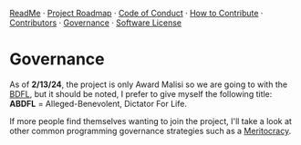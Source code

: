[ReadMe](./README.md) · [Project Roadmap](./PROJECT_ROADMAP.md) · [Code of Conduct](./CODE_OF_CONDUCT.md) · [How to Contribute](./HOW_TO_CONTRIBUTE.md) · [Contributors](./CONTRIBUTORS.md) · [Governance](./GOVERNANCE.md) · [Software License](./LICENSE)

# Governance
As of **2/13/24**, the project is only Award Malisi so we are going to with the [BDFL](http://oss-watch.ac.uk/resources/benevolentdictatorgovernancemodel), but it should be noted, I prefer to give myself the following title:
**ABDFL** = Alleged-Benevolent, Dictator For Life. 

If more people find themselves wanting to join the project, I'll take a look at other common programming governance strategies such as a [Meritocracy](http://oss-watch.ac.uk/resources/meritocraticgovernancemodel).

